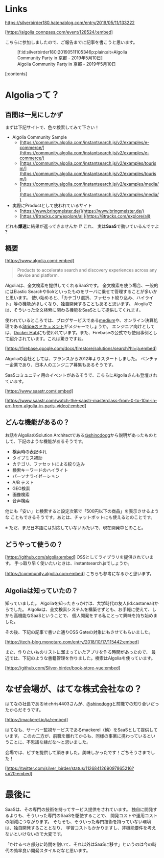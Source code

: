<!-- 
title: Algolia Community Party in 京都 - 2019年5月10日 参加レポート
date: 2019-05-11T13:32:22+09:00
draft: false
description: description
icon: 😎
-->
# Links
https://silverbirder180.hatenablog.com/entry/2019/05/11/133222

[https://algolia.connpass.com/event/128524/:embed]

こちらに参加しましたので、ご報告までに記事を書こうと思います。

<figure class="figure-image figure-image-fotolife" title="Algolia Community Party in 京都 - 2019年5月10日">[f:id:silverbirder180:20190511105346p:plain:alt=Algolia Community Party in 京都 - 2019年5月10日]<figcaption>Algolia Community Party in 京都 - 2019年5月10日</figcaption></figure>

[:contents]

# Algoliaって？
## 百聞は一見にしかず

まずは下記サイトで、色々検索してみて下さい！

* Algolia Community Sample
  * [https://community.algolia.com/instantsearch.js/v2/examples/e-commerce/](https://community.algolia.com/instantsearch.js/v2/examples/e-commerce/)
  * [https://community.algolia.com/instantsearch.js/v2/examples/tourism/](https://community.algolia.com/instantsearch.js/v2/examples/tourism/)
  * [https://community.algolia.com/instantsearch.js/v2/examples/media/](https://community.algolia.com/instantsearch.js/v2/examples/media/)
* 実際にProductとして使われているサイト
  * [https://www.bringmeister.de/](https://www.bringmeister.de/)
  * [https://8tracks.com/explore/all](https://8tracks.com/explore/all)


どれも**爆速**に結果が返ってきませんか !? 
これ、 実は**SaaS**で動いているんですよ ?

## 概要

[https://www.algolia.com/:embed]

> Products to accelerate search and discovery experiences across any device and platform.

Algoliaは、全文検索を提供してくれるSaaSです。
全文検索を使う場合、一般的にはElastic SearchやSolrといったものをサーバに乗せて管理することが多いかと思います。
使い始めると、「カテゴリ選択、ファセット絞り込み、ハイライト」等の機能がほしくなり、独自開発することもあると思います。
Alogliaでは、そういった全文検索に関わる機能をSaaSとして提供してくれます。

使われているところでは、ブログサービスである[medium](https://medium.com/)や、オンライン決算処理である[Stripeのドキュメント](https://stripe.com/docs/api)がメジャーでしょうか。
エンジニア向けとしては、[Docker Hub](https://hub.docker.com/)にも使われています。また、Firebaseの公式でも使用事例として紹介されています。これは驚きですね。

[https://firebase.google.com/docs/firestore/solutions/search?hl=ja:embed]

Algoliaの会社としては、フランスから2012年よりスタートしました。
ベンチャー企業であり、日本人のエンジニア募集もあるそうです。

SaaSコミュニティ用のイベントがあるそうで、こちらにAlgoliaさんも登壇されています。

[https://www.saastr.com/:embed]

[https://www.saastr.com/watch-the-saastr-masterclass-from-0-to-10m-in-arr-from-algolia-in-paris-video/:embed]

## どんな機能があるの？

お話をAlgoliaのSolution Architectである[@shinodogg](https://twitter.com/shinodogg)から説明があったものとして、下記のような機能があるそうです。

* 検索時の表記ゆれ
* タイプミス補助
* カテゴリ、ファセットによる絞り込み
* 検索キーワードのハイライト
* パーソナライゼーション
* A/B テスト
* GEO検索
* 画像検索
* 音声検索

他にも「安い」と検索すると設定次第で「500円以下の商品」を表示させるような
こともできるそうです。あとは、チャットボットにも使えるとのことです。

※ ただ、まだ日本語には対応していないみたいで、現在開発中とのこと。

## どうやって使うの？

[https://github.com/algolia:embed]
OSSとしてライブラリを提供されています。
手っ取り早く使いたいときは、instantsearch.jsでしょうか。

[https://community.algolia.com:embed]
こちらも参考になるかと思います。

## Algoliaは知っていたの？

知っていました。
Algoliaを知ったきっかけは、大学時代の友人(id:castaneai)からでした。
Algoliaは、全文検索システムを構築せずとも、お手軽に使えて、しかも高機能なSaaSということで、
個人開発をする私にとって興味を持ち始めました。

その後、下記の記事で書いた通りOSS Gateの対象にもさせてもらいました。

[https://tech-blog.monotaro.com/entry/2018/10/17/115442:embed]

また、作りたいものリストに溜まっていたアプリを作る時間があったので、
最近では、下記のような書籍管理を作りました。検索はAlgoliaを使っています。

[https://github.com/Silver-birder/book-store-vue:embed]

# なぜ会場が、はてな株式会社なの？
はてなの社長であるid:chris4403さんが、[@shinodogg](https://twitter.com/shinodogg)と前職での知り合いだったからだそうです。

[https://mackerel.io/ja/:embed]

はてなも、サーバー監視サービスであるmackerel（鯖）をSaaSとして提供しています。
このお二方が、前職を離れてからも、同様の事業に携わっているということに、不思議な縁だな〜と思いました。

会場では、ピザを提供して頂きました。美味しかったです！ごちそうさまでした！

[https://twitter.com/silver_birder/status/1126841269097865216?s=20:embed]

# 最後に
SaaSは、その専門の技術を持ってサービス提供をされています。
独自に開発するよりも、そういった専門のSaaSを駆使することで、
開発コストや運用コストの削減につながります。
そもそも、そういった専門技術を持っていない環境は、独自開発することとなり、
学習コストもかかりますし、非機能要件を考えないといけないので大変です。

「かけるべき部分に時間を割いて、それ以外はSaaSに移す」というのは今の時代の効率良い開発スタイルだなと思います。
